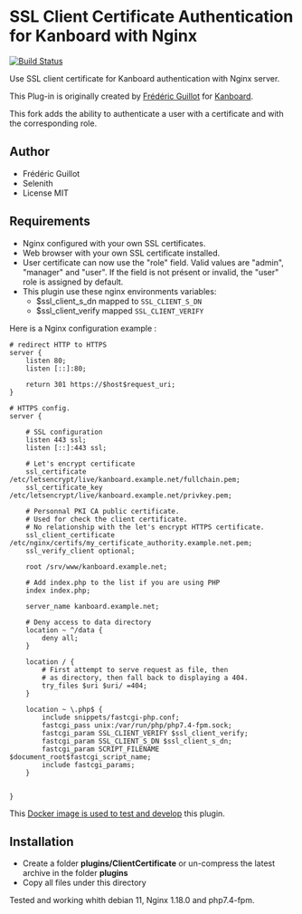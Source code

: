 SSL Client Certificate Authentication for Kanboard with Nginx
==================================================

[![Build Status](https://travis-ci.org/kanboard/plugin-client-certificate.svg?branch=master)](https://travis-ci.org/kanboard/plugin-client-certificate)

Use SSL client certificate for Kanboard authentication with Nginx server.

This Plug-in is originally created by [Frédéric Guillot](https://github.com/fguillot) for [Kanboard](https://github.com/kanboard).

This fork adds the ability to authenticate a user with a certificate and with the corresponding role.

Author
------

- Frédéric Guillot
- Selenith
- License MIT

Requirements
------------

- Nginx configured with your own SSL certificates.
- Web browser with your own SSL certificate installed.
- User certificate can now use the "role" field. Valid values are "admin", "manager" and "user".
  If the field is not présent or invalid, the "user" role is assigned by default.
- This plugin use these nginx environments variables:
    - $ssl_client_s_dn mapped to `SSL_CLIENT_S_DN`
    - $ssl_client_verify mapped `SSL_CLIENT_VERIFY`

Here is a Nginx configuration example :
```
# redirect HTTP to HTTPS
server {
    listen 80;
    listen [::]:80;

    return 301 https://$host$request_uri;
}

# HTTPS config.
server {

    # SSL configuration
    listen 443 ssl;
    listen [::]:443 ssl;
	
    # Let's encrypt certificate
    ssl_certificate /etc/letsencrypt/live/kanboard.example.net/fullchain.pem;
    ssl_certificate_key /etc/letsencrypt/live/kanboard.example.net/privkey.pem;

    # Personnal PKI CA public certificate. 
    # Used for check the client certificate.  
    # No relationship with the let's encrypt HTTPS certificate.
    ssl_client_certificate /etc/nginx/certifs/my_certificate_authority.example.net.pem;
    ssl_verify_client optional;

    root /srv/www/kanboard.example.net;

    # Add index.php to the list if you are using PHP
    index index.php;

    server_name kanboard.example.net;

    # Deny access to data directory
    location ~ ^/data {
        deny all;
    }

    location / {
        # First attempt to serve request as file, then
        # as directory, then fall back to displaying a 404.
        try_files $uri $uri/ =404;
    }

    location ~ \.php$ {
        include snippets/fastcgi-php.conf;
        fastcgi_pass unix:/var/run/php/php7.4-fpm.sock;
        fastcgi_param SSL_CLIENT_VERIFY $ssl_client_verify;
        fastcgi_param SSL_CLIENT_S_DN $ssl_client_s_dn;
        fastcgi_param SCRIPT_FILENAME $document_root$fastcgi_script_name;
        include fastcgi_params;
    }


}
```

This [Docker image is used to test and develop](https://github.com/kanboard/docker-apache-client-certificate) this plugin.

Installation
------------

- Create a folder **plugins/ClientCertificate** or un-compress the latest archive in the folder **plugins**
- Copy all files under this directory


Tested and working whith debian 11, Nginx 1.18.0 and php7.4-fpm.